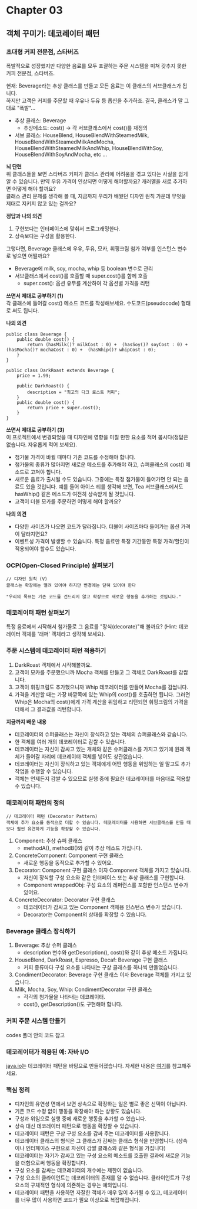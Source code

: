 # Chapter 03

## 객체 꾸미기: 데코레이터 패턴

### 초대형 커피 전문점, 스타버즈
폭발적으로 성장했지만 다양한 음료를 모두 포괄하는 주문 시스템을 미쳐 갖추지 못한 커피 전문점, 스타버즈.

현재: Beverage라는 추상 클래스를 만들고 모든 음료는 이 클래스의 서브클래스가 됩니다.<br />
하지만 고객은 커피를 주문할 때 우유나 두유 등 옵션을 추가하죠. 결국, 클래스가 말 그대로 "폭발"... <br />
- 추상 클래스: Beverage
  - 추상메소드: cost() -> 각 서브클래스에서 cost()를 재정의
- 서브 클래스: HouseBlend, HouseBlendWithSteamedMilk, HouseBlendWithSteamedMilkAndMocha, HouseBlendWithSteamedMilkAndWhip, HouseBlendWithSoy, HouseBlendWithSoyAndMocha, etc ...

<b>뇌 단련</b><br />
위 클래스들을 보면 스타버즈 커피가 클래스 관리에 어려움을 겪고 있다는 사실을 쉽게 알 수 있습니다. 만약 우유 가격이 인상되면 어떻게 해야할까요? 캐러멜을 새로 추가하면 어떻게 해야 할까요?<br />
클래스 관리 문제를 생각해 볼 때, 지금까지 우리가 배웠던 디자인 원칙 가운데 무엇을 제대로 지키지 않고 있는 걸까요? <br />

<b>정답과 나의 의견</b></br>
1. 구현보다는 인터페이스에 맞춰서 프로그래밍한다.
2. 상속보다는 구성을 활용한다.

그렇다면, Beverage 클래스에 우유, 두유, 모카, 휘핑크림 첨가 여부를 인스턴스 변수로 넣으면 어떨까요?<br />
- Beverage에 milk, soy, mocha, whip 등 boolean 변수로 관리
- 서브클래스에서 cost()를 호출할 때 super.cost()를 함께 호출
  - super.cost(): 옵션 유무를 계산하여 각 옵션별 가격을 리턴


<b>쓰면서 제대로 공부하기 (1)</b><br />
각 클래스에 들어갈 cost() 메소드 코드를 작성해보세요. 수도코드(pseudocode) 형태로 써도 됩니다.

<b>나의 의견</b></br>
```
public class Beverage {
    public double cost() {
        return (hasMilk()? milkCost : 0) +  (hasSoy()? soyCost : 0) + (hasMocha()? mochaCost : 0) +  (hasWhip()? whipCost : 0);
    }
}

public class DarkRoast extends Beverage {
    price = 1.99;

    public DarkRoast() {
        description = "최고의 다크 로스트 커피";
    }
    public double cost() {
        return price + super.cost();
    }
}
```

<b>쓰면서 제대로 공부하기 (3)</b><br />
이 프로젝트에서 변경되었을 때 디자인에 영향을 미칠 만한 요소를 적어 봅시다(정답은 없습니다. 자유롭게 적어 보세요).
- 첨가물 가격이 바뀔 때마다 기존 코드를 수정해야 합니다.
- 첨가물의 종류가 많아지면 새로운 메소드를 추가해야 하고, 슈퍼클래스의 cost() 메소드로 고쳐야 합니다.
- 새로운 음료가 출시될 수도 있습니다. 그중에는 특정 첨가물이 들어가면 안 되는 음료도 있을 것입니다. 예를 들어 아이스 티를 생각해 보면, Tea 서브클래스에서도 hasWhip() 같은 메소드가 여전히 상속받게 될 것입니다.
- 고객이 더블 모카를 주문하면 어떻게 해야 할까요?

<b>나의 의견</b></br>
- 다양한 사이즈가 나오면 코드가 달라집니다. 더불어 사이즈마다 들어가는 옵션 가격이 달라지면요?
- 이벤트성 가격이 발생할 수 있습니다. 특정 음료만 특정 기간동안 특정 가격/할인이 적용되어야 할수도 있습니다.

### OCP(Open-Closed Principle) 살펴보기
```
// 디자인 원칙 (V)
클래스는 확장에는 열려 있어야 하지만 변경에는 닫혀 있어야 한다

"우리의 목표는 기존 코드를 건드리지 않고 확장으로 새로운 행동을 추가하는 것입니다."
```

### 데코레이터 패턴 살펴보기
특정 음료에서 시작해서 첨가물로 그 음료를 "장식(decorate)"해 볼까요? (Hint: 데코레이터 객체를 '래퍼' 객체라고 생각해 보세요).

### 주문 시스템에 데코레이터 패턴 적용하기
01. DarkRoast 객체에서 시작해볼까요.
02. 고객이 모카를 주문했으니까 Mocha 객체를 만들고 그 객체로 DarkRoast를 감쌉니다.
03. 고객이 휘핑크림도 추가했으니까 Whip 데코레이터를 만들어 Mocha를 감쌉니다.
04. 가격을 계산할 때는 가장 바깥쪽에 있는 Whip의 cost()를 호출하면 됩니다. 그러면 Whip은 Mocha의 cost()에게 가격 계산을 위임하고 리턴되면 휘핑크림의 가격을 더해서 그 결과값을 리턴합니다.

<b>지금까지 배운 내용</b><br />
- 데코레이터의 슈퍼클래스는 자신이 장식하고 있는 객체의 슈퍼클래스와 같습니다.
- 한 객체를 여러 개의 데코레이터로 감쌀 수 있습니다.
- 데코레이터는 자신이 감싸고 있는 개체와 같은 슈퍼클래스를 가지고 있기에 원래 객체가 들어갈 자리에 데코레이터 객체를 넣어도 상관없습니다.
- 데코레이터는 자신이 장식하고 있는 객체에게 어떤 행동을 위임하는 일 말고도 추가 작업을 수행할 수 있습니다.
- 객체는 언제든지 감쌀 수 있으므로 실행 중에 필요한 데코레이터를 마음대로 적용할 수 있습니다.

### 데코레이터 패턴의 정의
```
// 데코레이터 패턴 (Decorator Pattern)
객체에 추가 요소를 동적으로 더할 수 있습니다. 데코레이터를 사용하면 서브클래스를 만들 때보다 훨씬 유연하게 기능을 확장할 수 있습니다.
```
1. Component: 추상 슈퍼 클래스
    - methodA(), methodB()와 같이 추상 메소드 가집니다.
2. ConcreteComponent: Component 구현 클래스
    - 새로운 행동을 동적으로 추가할 수 있어요.
3. Decorator: Component 구현 클래스 이자 Component 객체를 가지고 있습니다.
    - 자신이 장식할 구성 요소와 같은 인터페이스 또는 추상 클래스를 구현합니다.
    - Component wrappedObj: 구성 요소의 레퍼런스를 포함한 인스턴스 변수가 있어요.
4. ConcreteDecorator: Decorator 구현 클래스
    - 데코레이터가 감싸고 있는 Component 객체용 인스턴스 변수가 있습니다.
    - Decorator는 Component의 상태를 확장할 수 있습니다.

### Beverage 클래스 장식하기
1. Beverage: 추상 슈퍼 클래스
    - description 변수와 getDescription(), cost()와 같이 추상 메소드 가집니다.
2. HouseBlend, DarkRoast, Espresso, Decaf: Beverage 구현 클래스
    - 커피 종류마다 구성 요소를 나타내는 구상 클래스를 하나씩 만들었습니다.
3. CondimentDecorator: Beverage 구현 클래스 이자 Beverage 객체를 가지고 있습니다.
4. Milk, Mocha, Soy, Whip: CondimentDecorator 구현 클래스
    - 각각의 첨가물을 나타내는 데코레이터.
    - cost(), getDescription()도 구현해야 합니다.

### 커피 주문 시스템 만들기
codes 폴더 안의 코드 참고

### 데코레이터가 적용된 예: 자바 I/O
[java.io](https://docs.oracle.com/javase/8/docs/api/java/io/package-summary.html)는 데코레이터 패턴을 바탕으로 만들어졌습니다. 자세한 내용은 [여기](https://codingnotes.tistory.com/238?category=968843#%EB%-D%B-%EC%BD%--%EB%A-%--%EC%-D%B-%ED%--%B-%EC%-D%--%--%EC%A-%--%EC%-A%A-%EB%--%-C%--%EC%--%--%--%-A%--%EC%-E%--%EB%B-%--%--I%-FO)를 참고해주세요.

### 핵심 정리
- 디자인의 유연성 면에서 보면 상속으로 확장하는 일은 별로 좋은 선택이 아닙니다.
- 기존 코드 수정 없이 행동을 확장해야 하는 상황도 있습니다.
- 구성과 위임으로 실행 중에 새로운 행동을 추가할 수 있습니다.
- 상속 대신 데코레이터 패턴으로 행동을 확장할 수 있습니다.
- 데코레이터 패턴은 구상 구성 요소를 감싸 주는 데코레이터를 사용합니다.
- 데코레이터 클래스의 형식은 그 클래스가 감싸는 클래스 형식을 반영합니다. (상속이나 인터페이스 구현으로 자신이 감쌀 클래스와 같은 형식을 가집니다)
- 데코레이터는 자기가 감싸고 있는 구성 요소의 메소드를 호출한 결과에 새로운 기능을 더함으로써 행동을 확장합니다.
- 구성 요소를 감싸는 데코레이터의 개수에는 제한이 없습니다.
- 구성 요소의 클라이언트는 데코레이터의 존재를 알 수 없습니다. 클라이언트가 구성 요소의 구체적인 형식에 의존하는 경우는 예외입니다.
- 데코레이터 패턴을 사용하면 자잘한 객체가 매우 많이 추가될 수 있고, 데코레이터를 너무 많이 사용하면 코드가 필요 이상으로 복잡해집니다.
